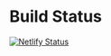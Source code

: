 # Build Status
[![Netlify Status](https://api.netlify.com/api/v1/badges/7b4039b3-1b72-430a-8fde-2fb3a99b290c/deploy-status)](https://app.netlify.com/sites/short-link-tracker/deploys?filter=main)
